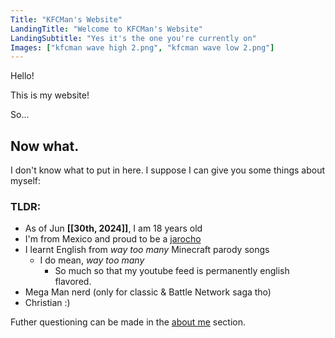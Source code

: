 ```yaml
---
Title: "KFCMan's Website"
LandingTitle: "Welcome to KFCMan's Website"
LandingSubtitle: "Yes it's the one you're currently on"
Images: ["kfcman wave high 2.png", "kfcman wave low 2.png"]
---
```


Hello!

This is my website!

So...

## Now what.

I don't know what to put in here. I suppose I can give you some things about myself:

### TLDR:

-   As of Jun **[[30th, 2024]]**, I am 18 years old
-   I'm from Mexico and proud to be a [jarocho](<https://en.wikipedia.org/wiki/Veracruz_(city)>)
-   I learnt English from _way too many_ Minecraft parody songs
    -   I do mean, _way too many_
        -   So much so that my youtube feed is permanently english flavored.
-   Mega Man nerd (only for classic & Battle Network saga tho)
-   Christian :\)

Futher questioning can be made in the [about me](/about-me) section.

